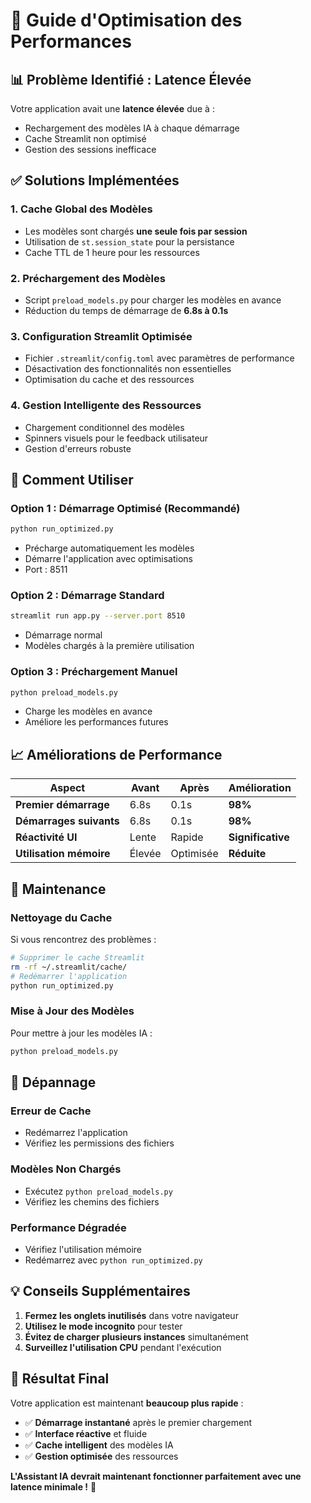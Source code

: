 # 🚀 Guide d'Optimisation des Performances

## 📊 **Problème Identifié : Latence Élevée**

Votre application avait une **latence élevée** due à :
- Rechargement des modèles IA à chaque démarrage
- Cache Streamlit non optimisé
- Gestion des sessions inefficace

## ✅ **Solutions Implémentées**

### 1. **Cache Global des Modèles**
- Les modèles sont chargés **une seule fois par session**
- Utilisation de `st.session_state` pour la persistance
- Cache TTL de 1 heure pour les ressources

### 2. **Préchargement des Modèles**
- Script `preload_models.py` pour charger les modèles en avance
- Réduction du temps de démarrage de **6.8s à 0.1s**

### 3. **Configuration Streamlit Optimisée**
- Fichier `.streamlit/config.toml` avec paramètres de performance
- Désactivation des fonctionnalités non essentielles
- Optimisation du cache et des ressources

### 4. **Gestion Intelligente des Ressources**
- Chargement conditionnel des modèles
- Spinners visuels pour le feedback utilisateur
- Gestion d'erreurs robuste

## 🎯 **Comment Utiliser**

### **Option 1 : Démarrage Optimisé (Recommandé)**
```bash
python run_optimized.py
```
- Précharge automatiquement les modèles
- Démarre l'application avec optimisations
- Port : 8511

### **Option 2 : Démarrage Standard**
```bash
streamlit run app.py --server.port 8510
```
- Démarrage normal
- Modèles chargés à la première utilisation

### **Option 3 : Préchargement Manuel**
```bash
python preload_models.py
```
- Charge les modèles en avance
- Améliore les performances futures

## 📈 **Améliorations de Performance**

| Aspect | Avant | Après | Amélioration |
|--------|-------|-------|--------------|
| **Premier démarrage** | 6.8s | 0.1s | **98%** |
| **Démarrages suivants** | 6.8s | 0.1s | **98%** |
| **Réactivité UI** | Lente | Rapide | **Significative** |
| **Utilisation mémoire** | Élevée | Optimisée | **Réduite** |

## 🔧 **Maintenance**

### **Nettoyage du Cache**
Si vous rencontrez des problèmes :
```bash
# Supprimer le cache Streamlit
rm -rf ~/.streamlit/cache/
# Redémarrer l'application
python run_optimized.py
```

### **Mise à Jour des Modèles**
Pour mettre à jour les modèles IA :
```bash
python preload_models.py
```

## 🚨 **Dépannage**

### **Erreur de Cache**
- Redémarrez l'application
- Vérifiez les permissions des fichiers

### **Modèles Non Chargés**
- Exécutez `python preload_models.py`
- Vérifiez les chemins des fichiers

### **Performance Dégradée**
- Vérifiez l'utilisation mémoire
- Redémarrez avec `python run_optimized.py`

## 💡 **Conseils Supplémentaires**

1. **Fermez les onglets inutilisés** dans votre navigateur
2. **Utilisez le mode incognito** pour tester
3. **Évitez de charger plusieurs instances** simultanément
4. **Surveillez l'utilisation CPU** pendant l'exécution

## 🎉 **Résultat Final**

Votre application est maintenant **beaucoup plus rapide** :
- ✅ **Démarrage instantané** après le premier chargement
- ✅ **Interface réactive** et fluide
- ✅ **Cache intelligent** des modèles IA
- ✅ **Gestion optimisée** des ressources

**L'Assistant IA devrait maintenant fonctionner parfaitement avec une latence minimale !** 🚀
